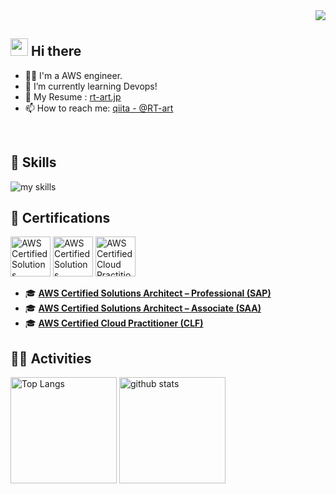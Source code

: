 <!-- 1. GitHub usernameを変更 -->
<div align="right">
  <img src="https://komarev.com/ghpvc/?username=RT-art" />
</div>

<!-- 2. プロフィールや連絡先を変更 -->
## <img src="https://media.giphy.com/media/hvRJCLFzcasrR4ia7z/giphy.gif" width="28"> Hi there

- 🧑‍💻 I'm a AWS engineer.
- 🌱 I’m currently learning Devops!
- 📝 My Resume : [rt-art.jp](https://rt-art.jp/)  
- 📫 How to reach me: [qiita - @RT-art](https://qiita.com/rt-art)
<br>

<!-- 3. 好きな技術スタックに変更 -->
<!-- ライトモート：theme=light, ダークモート：theme=dark -->
<!-- アイコンの選択肢一覧：https://arc.net/l/quote/zizyykfh -->
## 🌱 Skills
<img alt="my skills" src="https://skillicons.dev/icons?theme=light&perline=7&i=aws,terraform,linux,windows,docker,kubernetes,postgres,powershell,python" />
<br>

## 🏅 Certifications
<p>
  <a href="https://www.credly.com/badges/204d9325-a6f1-4a9d-a33a-5f2b7e83a488/public_url" target="_blank" style="text-decoration:none;">
    <img src="https://images.credly.com/size/110x110/images/2d84e428-9078-49b6-a804-13c15383d0de/image.png" height="64" alt="AWS Certified Solutions Architect – Professional" />
  </a>
  <a href="https://www.credly.com/badges/671e443d-49a2-4e63-8e80-8ab3d36e9b64/public_url" target="_blank" style="text-decoration:none;">
    <img src="https://images.credly.com/size/110x110/images/0e284c3f-5164-4b21-8660-0d84737941bc/image.png" height="64" alt="AWS Certified Solutions Architect – Associate" />
  </a>
  <a href="https://www.credly.com/badges/1fcb4e6c-98b5-4824-a866-8ddce10b4310/public_url" target="_blank" style="text-decoration:none;">
    <img src="https://images.credly.com/size/110x110/images/00634f82-b07f-4bbd-a6bb-53de397fc3a6/image.png" height="64" alt="AWS Certified Cloud Practitioner" />
  </a>
</p>

- 🎓 [**AWS Certified Solutions Architect – Professional (SAP)**](https://www.credly.com/badges/204d9325-a6f1-4a9d-a33a-5f2b7e83a488/public_url)  
- 🎓 [**AWS Certified Solutions Architect – Associate (SAA)**](https://www.credly.com/badges/671e443d-49a2-4e63-8e80-8ab3d36e9b64/public_url)  
- 🎓 [**AWS Certified Cloud Practitioner (CLF)**](https://www.credly.com/badges/1fcb4e6c-98b5-4824-a866-8ddce10b4310/public_url)  


<!-- 4. GitHub usernameを変更, 2箇所 -->
<!-- ライトモート：theme=light, ダークモート：theme=vue-dark  -->
## 🏃‍♀️ Activities
<div align="left"> 
  <img alt="Top Langs" height="170px" src="https://github-readme-stats.vercel.app/api?username=RT-art&theme=vue-dark&layout=compact" />
  <img alt="github stats" height="170px" src="https://github-readme-stats.vercel.app/api/top-langs/?username=RT-art&theme=vue-dark&layout=compact" />
</div>


<!--
This repository is a ✨ _special_ ✨ repository because its `README.md` (this file) appears on your GitHub profile.

Here are some ideas to get you started:

- 🔭 I’m currently working on ...
- 🌱 I’m currently learning ...
- 👯 I’m looking to collaborate on ...
- 🤔 I’m looking for help with ...
- 💬 Ask me about ...
- 📫 How to reach me: ...
- 😄 Pronouns: ...
- ⚡ Fun fact: ...
-->

